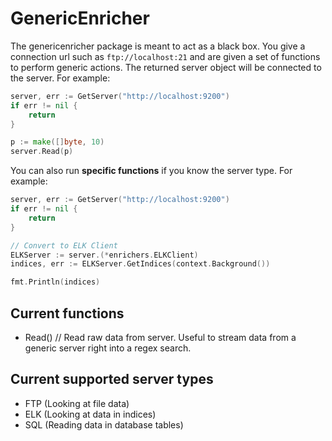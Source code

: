 # GenericEnricher

The genericenricher package is meant to act as a black box.
You give a connection url such as `ftp://localhost:21` and are given a set of functions to perform generic actions.  The returned server object will be connected to the server.
For example:

```go
server, err := GetServer("http://localhost:9200")
if err != nil {
    return
}

p := make([]byte, 10)
server.Read(p)
```

You can also run **specific functions** if you know the server type.  For example:

```go
server, err := GetServer("http://localhost:9200")
if err != nil {
    return
}

// Convert to ELK Client
ELKServer := server.(*enrichers.ELKClient)
indices, err := ELKServer.GetIndices(context.Background())

fmt.Println(indices)
```

## Current functions

- Read() // Read raw data from server.  Useful to stream data from a generic server right into a regex search.

## Current supported server types

- FTP (Looking at file data)
- ELK (Looking at data in indices)
- SQL (Reading data in database tables)
